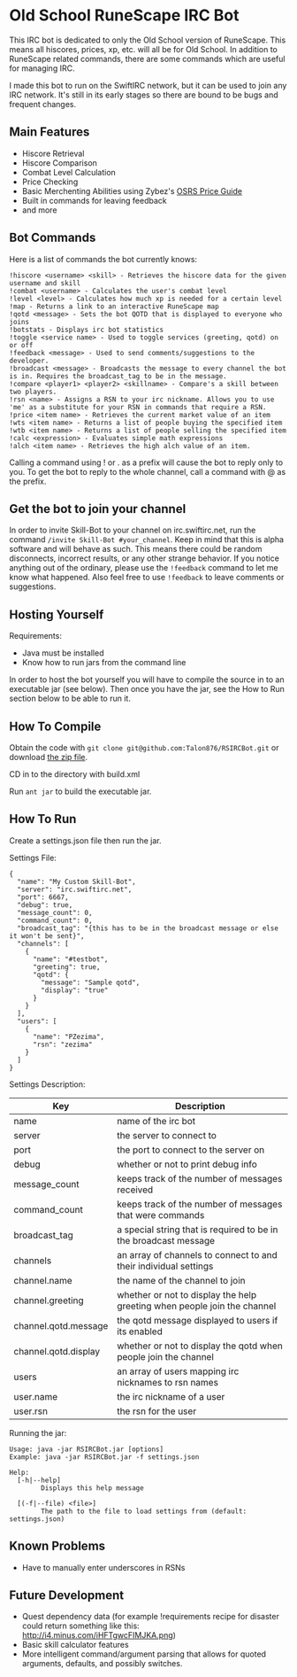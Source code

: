 Old School RuneScape IRC Bot
============================

This IRC bot is dedicated to only the Old School version of RuneScape. This means all hiscores, prices, xp, etc. will all be for Old School. In addition to RuneScape related commands, there are some commands which are useful for managing IRC.

I made this bot to run on the SwiftIRC network, but it can be used to join any IRC network. It's still in its early stages so there are bound to be bugs and frequent changes.

Main Features
--------

* Hiscore Retrieval
* Hiscore Comparison
* Combat Level Calculation
* Price Checking
* Basic Merchenting Abilities using Zybez's [OSRS Price Guide](http://forums.zybez.net/pages/2007-price-guide)
* Built in commands for leaving feedback
* and more

Bot Commands
--------

Here is a list of commands the bot currently knows:

    !hiscore <username> <skill> - Retrieves the hiscore data for the given username and skill
    !combat <username> - Calculates the user's combat level
    !level <level> - Calculates how much xp is needed for a certain level
    !map - Returns a link to an interactive RuneScape map
    !qotd <message> - Sets the bot QOTD that is displayed to everyone who joins
    !botstats - Displays irc bot statistics
    !toggle <service name> - Used to toggle services (greeting, qotd) on or off
    !feedback <message> - Used to send comments/suggestions to the developer.
    !broadcast <message> - Broadcasts the message to every channel the bot is in. Requires the broadcast_tag to be in the message.
    !compare <player1> <player2> <skillname> - Compare's a skill between two players.
    !rsn <name> - Assigns a RSN to your irc nickname. Allows you to use 'me' as a substitute for your RSN in commands that require a RSN.
    !price <item name> - Retrieves the current market value of an item
    !wts <item name> - Returns a list of people buying the specified item
    !wtb <item name> - Returns a list of people selling the specified item
    !calc <expression> - Evaluates simple math expressions
    !alch <item name> - Retrieves the high alch value of an item.

Calling a command using ! or . as a prefix will cause the bot to reply only to you. To get the bot to reply to the whole channel, call a command with @ as the prefix.

Get the bot to join your channel
--------------------------------
In order to invite Skill-Bot to your channel on irc.swiftirc.net, run the command  `/invite Skill-Bot #your_channel`.
Keep in mind that this is alpha software and will behave as such. This means there could be random disconnects, incorrect results, or any other strange behavior. If you notice anything out of the ordinary, please use the `!feedback` command to let me know what happened. Also feel free to use `!feedback` to leave comments or suggestions.


Hosting Yourself
----------------
Requirements:

* Java must be installed
* Know how to run jars from the command line

In order to host the bot yourself you will have to compile the source in to an executable jar (see below).
Then once you have the jar, see the How to Run section below to be able to run it.

How To Compile
--------------

Obtain the code with `git clone git@github.com:Talon876/RSIRCBot.git` or download [the zip file](https://github.com/Talon876/RSIRCBot/archive/master.zip).

CD in to the directory with build.xml

Run `ant jar` to build the executable jar.


How To Run
----------
Create a settings.json file then run the jar.

Settings File:

    {
      "name": "My Custom Skill-Bot",
      "server": "irc.swiftirc.net",
      "port": 6667,
      "debug": true,
      "message_count": 0,
      "command_count": 0,
      "broadcast_tag": "{this has to be in the broadcast message or else it won't be sent}",
      "channels": [
        {
          "name": "#testbot",
          "greeting": true,
          "qotd": {
            "message": "Sample qotd",
            "display": "true"
          }
        }
      ],
      "users": [
        {
          "name": "PZezima",
          "rsn": "zezima"
        }
      ]
    }


Settings Description:

|Key|Description|
|---|-----------|
|name| name of the irc bot|
|server | the server to connect to|
|port | the port to connect to the server on|
|debug | whether or not to print debug info|
|message_count | keeps track of the number of messages received|
|command_count | keeps track of the number of messages that were commands|
|broadcast_tag | a special string that is required to be in the broadcast message|
|channels | an array of channels to connect to and their individual settings|
|channel.name | the name of the channel to join|
|channel.greeting | whether or not to display the help greeting when people join the channel|
|channel.qotd.message | the qotd message displayed to users if its enabled|
|channel.qotd.display | whether or not to display the qotd when people join the channel|
|users | an array of users mapping irc nicknames to rsn names|
|user.name | the irc nickname of a user|
|user.rsn | the rsn for the user|

Running the jar:

    Usage: java -jar RSIRCBot.jar [options]
    Example: java -jar RSIRCBot.jar -f settings.json

    Help:
      [-h|--help]
            Displays this help message

      [(-f|--file) <file>]
            The path to the file to load settings from (default: settings.json)


Known Problems
--------------
*  Have to manually enter underscores in RSNs

Future Development
------------------

* Quest dependency data (for example !requirements recipe for disaster could return something like this: http://i4.minus.com/iHFTgwcFIMJKA.png)
* Basic skill calculator features
* More intelligent command/argument parsing that allows for quoted arguments, defaults, and possibly switches.